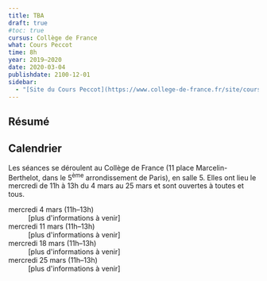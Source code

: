 ```yaml
---
title: TBA
draft: true
#toc: true
cursus: Collège de France
what: Cours Peccot
time: 8h
year: 2019–2020
date: 2020-03-04
publishdate: 2100-12-01
sidebar:
  - "[Site du Cours Peccot](https://www.college-de-france.fr/site/cours-peccot/)"
---
```


## Résumé

## Calendrier

Les séances se déroulent au Collège de France (11 place Marcelin-Berthelot, dans le 5<sup>ème</sup> arrondissement de Paris), en salle 5.
Elles ont lieu le mercredi de 11h à 13h du 4 mars au 25 mars et sont ouvertes à toutes et tous.

<dl class="row mb-0">
<dt class="col-lg-3 col-sm-4 text-sm-right">mercredi 4 mars (11h–13h)</dt>
<dd class="col-lg-9 col-sm-8">[plus d'informations à venir]</dd>

<dt class="col-lg-3 col-sm-4 text-sm-right">mercredi 11 mars (11h–13h)</dt>
<dd class="col-lg-9 col-sm-8">[plus d'informations à venir]</dd>

<dt class="col-lg-3 col-sm-4 text-sm-right">mercredi 18 mars (11h–13h)</dt>
<dd class="col-lg-9 col-sm-8">[plus d'informations à venir]</dd>

<dt class="col-lg-3 col-sm-4 text-sm-right">mercredi 25 mars (11h–13h)</dt>
<dd class="col-lg-9 col-sm-8">[plus d'informations à venir]</dd>
</dl>
